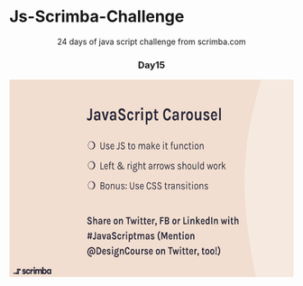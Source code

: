 
  # Js-Scrimba-Challenge
<p align="center">
24 days of java script challenge from scrimba.com
  </p>
<h3 align="center">
 Day15
  </h3>
<p align="center">
<img src="./Day15.png" width="600" height="350">
  </p>
